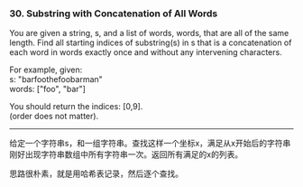 ### 30. Substring with Concatenation of All Words
You are given a string, s, and a list of words, words, that are all of the same length. Find all starting indices of substring(s) in s that is a concatenation of each word in words exactly once and without any intervening characters.

For example, given:    
s: "barfoothefoobarman"    
words: ["foo", "bar"]    

You should return the indices: [0,9].    
(order does not matter).    


* * *

给定一个字符串s，和一组字符串。查找这样一个坐标x，满足从x开始后的字符串刚好出现字符串数组中所有字符串一次。返回所有满足的x的列表。

思路很朴素，就是用哈希表记录，然后逐个查找。   


